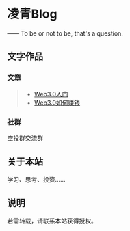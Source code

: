 凌青Blog
===========
—— To be or not to be, that's a question.

## 文字作品


### 文章

> * [Web3.0入门](/web3/)
> * [Web3.0如何赚钱](/web3/earn/)


### 社群

空投群交流群

## 关于本站

学习、思考、投资……


## 说明

若需转载，请联系本站获得授权。


